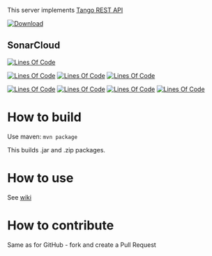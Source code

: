 This server implements [Tango REST API](https://github.com/tango-controls/rest-api)

[![Download](https://api.bintray.com/packages/ingvord/generic/mtangorest.server/images/download.svg) ](https://bintray.com/ingvord/generic/mtangorest.server/_latestVersion)

## SonarCloud

[![Lines Of Code](https://sonarcloud.io/api/badges/gate?key=ru.ingvord.tango:mtangorest.server-rc4)](https://sonarcloud.io/dashboard?id=ru.ingvord.tango%3Amtangorest.server-rc4)

[![Lines Of Code](https://sonarcloud.io/api/badges/measure?key=ru.ingvord.tango:mtangorest.server-rc4&metric=ncloc)](https://sonarcloud.io/dashboard?id=ru.ingvord.tango%3Amtangorest.server-rc4)
[![Lines Of Code](https://sonarcloud.io/api/badges/measure?key=ru.ingvord.tango:mtangorest.server-rc4&metric=coverage)](https://sonarcloud.io/dashboard?id=ru.ingvord.tango%3Amtangorest.server-rc4)
[![Lines Of Code](https://sonarcloud.io/api/badges/measure?key=ru.ingvord.tango:mtangorest.server-rc4&metric=sqale_debt_ratio)](https://sonarcloud.io/dashboard?id=ru.ingvord.tango%3Amtangorest.server-rc4)

[![Lines Of Code](https://sonarcloud.io/api/badges/measure?key=ru.ingvord.tango:mtangorest.server-rc4&metric=bugs)](https://sonarcloud.io/dashboard?id=ru.ingvord.tango%3Amtangorest.server-rc4)
[![Lines Of Code](https://sonarcloud.io/api/badges/measure?key=ru.ingvord.tango:mtangorest.server-rc4&metric=vulnerabilities)](https://sonarcloud.io/dashboard?id=ru.ingvord.tango%3Amtangorest.server-rc4)
[![Lines Of Code](https://sonarcloud.io/api/badges/measure?key=ru.ingvord.tango:mtangorest.server-rc4&metric=code_smells)](https://sonarcloud.io/dashboard?id=ru.ingvord.tango%3Amtangorest.server-rc4)
[![Lines Of Code](https://sonarcloud.io/api/badges/measure?key=ru.ingvord.tango:mtangorest.server-rc4&metric=duplicated_lines_density)](https://sonarcloud.io/dashboard?id=ru.ingvord.tango%3Amtangorest.server-rc4)

# How to build

Use maven: `mvn package`

This builds .jar and .zip packages.

# How to use

See [wiki](https://github.com/ingvord/mtangorest.server/wiki)

# How to contribute

Same as for GitHub - fork and create a Pull Request
